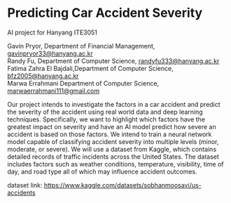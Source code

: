 # Predicting Car Accident Severity
AI project for Hanyang ITE3051

Gavin Pryor, Department of Financial Management, gavinpryor33@hanyang.ac.kr <br>
Randy Fu, Department of Computer Science, randyfu333@hanyang.ac.kr <br>
Fatima Zahra El Bajdali,Department of Computer Science, bfz2005@hanyang.ac.kr <br>
Marwa Errahmani Department of Computer Science, marwaerrahmani111@gmail.com <br>

Our project intends to investigate the factors in a car accident and predict the severity of the accident using real world data and deep learning techniques. Specifically, we want to highlight which factors have the greatest impact on severity and have an AI model predict how severe an accident is based on those factors. We intend to train a neural network model capable of classifying accident severity into multiple levels (minor, moderate, or severe).  We will use a dataset from Kaggle, which contains detailed records of traffic incidents across the United States. The dataset includes factors such as weather conditions, temperature, visibility, time of day, and road type all of which may influence accident outcomes.  

dataset link: https://www.kaggle.com/datasets/sobhanmoosavi/us-accidents
